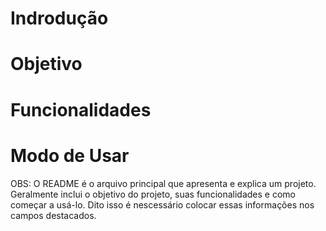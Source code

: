 # Indrodução

# Objetivo

# Funcionalidades

# Modo de Usar



OBS: O README é o arquivo principal que apresenta e explica um projeto. 
Geralmente inclui o objetivo do projeto, suas funcionalidades e como começar 
a usá-lo. Dito isso é nescessário colocar essas informações nos campos destacados.
